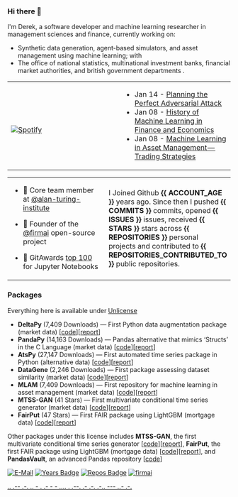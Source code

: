 ### Hi there 👋
I'm Derek, a software developer and machine learning researcher in management sciences and finance, currently working on:

 - Synthetic data generation, agent-based simulators, and asset management using machine learning; with
 - The office of national statistics, multinational investment banks, financial market authorities, and british government departments .

<table width="100%"> 
  <tr>
  <td width="50%">
      
&nbsp; <br> [![Spotify](https://novatorem-nu-seven.vercel.app/api/spotify)](https://open.spotify.com/user/1280520793)

  </td>
  <td width="50%">  
 
 
 <!-- feed start -->
- Jan 14 - [Planning the Perfect Adversarial Attack](https://theparlour.substack.com/p/adversarial-attack-in-finance)
- Jan 08 - [History of Machine Learning in Finance and Economics](https://theparlour.substack.com/p/history-of-machine-learning-in-finance)
- Jan 08 - [Machine Learning in Asset Management&#8202;&#8212;&#8202;Trading Strategies](https://theparlour.substack.com/p/machine-learning-in-asset-management-trading-strategies-b7ae163e7809)
<!-- feed end -->

  </td>
  </table>
  
<table width="100%"> 
  <tr>
  <td width="50%">

- 👥 Core team member at [@alan-turing-institute](https://github.com/alan-turing-institute)

- 🧭 Founder of the [@firmai](https://github.com/firmai) open-source project

- 🦌 GitAwards [top 100](http://git-awards.com/users?language=jupyter_notebook) for Jupyter Notebooks

  </td>
  <td width="50%">
  
I Joined Github **{{ ACCOUNT_AGE }}** years ago. Since then I pushed **{{ COMMITS }}** commits, opened **{{ ISSUES }}** issues, received **{{ STARS }}** stars across **{{ REPOSITORIES }}** personal projects and contributed to **{{ REPOSITORIES_CONTRIBUTED_TO }}** public repositories.

  </td>
  </table>
  
### Packages

Everything here is available under [Unlicense](https://unlicense.org/)

- **DeltaPy** (7,409 Downloads) — First Python data augmentation package (market data) [[code](https://github.com/firmai/deltapy)][[report](https://papers.ssrn.com/sol3/papers.cfm?abstract_id=3582219)]
- **PandaPy** (14,163 Downloads) — Pandas alternative that mimics ‘Structs’ in the C Language (market data) [[code](https://github.com/firmai/pandapy)][[report](https://papers.ssrn.com/sol3/papers.cfm?abstract_id=3599639)]
- **AtsPy** (27,147 Downloads) — First automated time series package in Python (alternative data) [[code](https://github.com/firmai/atspy)][[report](https://papers.ssrn.com/sol3/papers.cfm?abstract_id=3580631)]
- **DataGene** (2,246 Downloads) — First package assessing dataset similarity (market data) [[code](https://github.com/firmai/datagene)][[report](https://ssrn.com/abstract=3619626)]
- **MLAM** (7,409 Downloads) — First repository for machine learning in asset management (market data) [[code](https://github.com/firmai/machine-learning-asset-management)][[report](https://papers.ssrn.com/sol3/papers.cfm?abstract_id=3420952)]
- **MTSS-GAN** (41 Stars) — First multivariate conditional time series generator (market data) [[code](https://github.com/firmai/mtss-gan)][[report](https://papers.ssrn.com/sol3/papers.cfm?abstract_id=3616557)]
- **FairPut** (47 Stars) — First FAIR package using LightGBM (mortgage data) [[code](https://github.com/firmai/ml-fairness-framework)][[report](https://papers.ssrn.com/sol3/papers.cfm?abstract_id=3619715)]

Other packages under this license includes **MTSS-GAN**, the first multivariate conditional time series generator [[code](https://github.com/firmai/machine-learning-asset-management)][[report](https://papers.ssrn.com/sol3/papers.cfm?abstract_id=3420952)], **FairPut**, the first FAIR package using LightGBM (mortgage data) [[code](https://github.com/firmai/ml-fairness-framework)][[report](https://papers.ssrn.com/sol3/papers.cfm?abstract_id=3619715)], and **PandasVault**, an advanced Pandas repository [[code](https://github.com/firmai/pandasvault)]

<!--- - 👁️ Advisor at ... --->


[![E-Mail](https://img.shields.io/badge/email-reveal-2a8?style=flat-square&logo=gmail&logoColor=white)](https://mailhide.io/e/3ZNzb8gi)
[![Years Badge](https://badges.pufler.dev/years/firmai)](https://badges.pufler.dev)
[![Repos Badge](https://badges.pufler.dev/repos/firmai)](https://badges.pufler.dev)
[![firmai](https://komarev.com/ghpvc/?username=firmai)](firmai.org)

 [..    .-- .-. .. - .    .- -    - .... .    .--. .- .-. .-.. --- ..- .-.](https://theparlour.substack.com/)


                            



